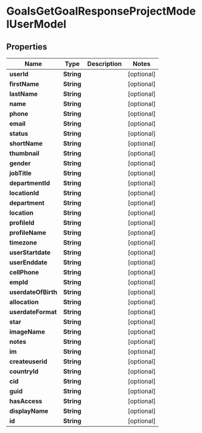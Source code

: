 

# GoalsGetGoalResponseProjectModelUserModel


## Properties

| Name | Type | Description | Notes |
|------------ | ------------- | ------------- | -------------|
|**userId** | **String** |  |  [optional] |
|**firstName** | **String** |  |  [optional] |
|**lastName** | **String** |  |  [optional] |
|**name** | **String** |  |  [optional] |
|**phone** | **String** |  |  [optional] |
|**email** | **String** |  |  [optional] |
|**status** | **String** |  |  [optional] |
|**shortName** | **String** |  |  [optional] |
|**thumbnail** | **String** |  |  [optional] |
|**gender** | **String** |  |  [optional] |
|**jobTitle** | **String** |  |  [optional] |
|**departmentId** | **String** |  |  [optional] |
|**locationId** | **String** |  |  [optional] |
|**department** | **String** |  |  [optional] |
|**location** | **String** |  |  [optional] |
|**profileId** | **String** |  |  [optional] |
|**profileName** | **String** |  |  [optional] |
|**timezone** | **String** |  |  [optional] |
|**userStartdate** | **String** |  |  [optional] |
|**userEnddate** | **String** |  |  [optional] |
|**cellPhone** | **String** |  |  [optional] |
|**empId** | **String** |  |  [optional] |
|**userdateOfBirth** | **String** |  |  [optional] |
|**allocation** | **String** |  |  [optional] |
|**userdateFormat** | **String** |  |  [optional] |
|**star** | **String** |  |  [optional] |
|**imageName** | **String** |  |  [optional] |
|**notes** | **String** |  |  [optional] |
|**im** | **String** |  |  [optional] |
|**createuserid** | **String** |  |  [optional] |
|**countryId** | **String** |  |  [optional] |
|**cid** | **String** |  |  [optional] |
|**guid** | **String** |  |  [optional] |
|**hasAccess** | **String** |  |  [optional] |
|**displayName** | **String** |  |  [optional] |
|**id** | **String** |  |  [optional] |



